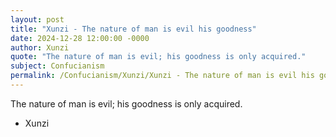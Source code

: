 ```yaml
---
layout: post
title: "Xunzi - The nature of man is evil his goodness"
date: 2024-12-28 12:00:00 -0000
author: Xunzi
quote: "The nature of man is evil; his goodness is only acquired."
subject: Confucianism
permalink: /Confucianism/Xunzi/Xunzi - The nature of man is evil his goodness
---
```


The nature of man is evil; his goodness is only acquired.

- Xunzi
